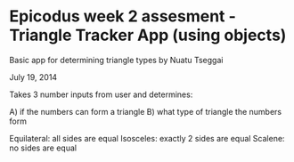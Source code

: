 Epicodus week 2 assesment - Triangle Tracker App (using objects)
========================
Basic app for determining triangle types by Nuatu Tseggai

July 19, 2014

Takes 3 number inputs from user and determines: 

A) if the numbers can form a triangle
B) what type of triangle the numbers form

Equilateral: all sides are equal
Isosceles: exactly 2 sides are equal
Scalene: no sides are equal
